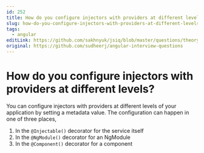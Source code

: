 ```yaml
---
id: 252
title: How do you configure injectors with providers at different levels?
slug: how-do-you-configure-injectors-with-providers-at-different-levels
tags:
  - angular
editLink: https://github.com/sakhnyuk/jsiq/blob/master/questions/theory/angular/252.md
original: https://github.com/sudheerj/angular-interview-questions
---
```


# How do you configure injectors with providers at different levels?

You can configure injectors with providers at different levels of your application by setting a metadata value. The configuration can happen in one of three places,

1. In the `@Injectable()` decorator for the service itself
2. In the `@NgModule()` decorator for an NgModule
3. In the `@Component()` decorator for a component